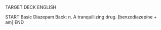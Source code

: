 TARGET DECK
ENGLISH

START
Basic
Diazepam
Back: n. A tranquillizing drug. [benzodiazepine + am]
END
